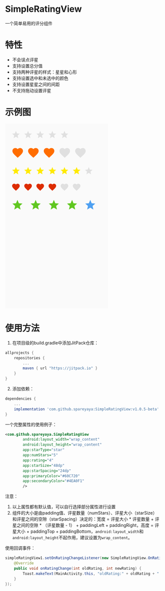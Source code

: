 # SimpleRatingView

一个简单易用的评分组件



# 特性

- 不会误点评星
- 支持设置总分值
- 支持两种评星的样式：星星和心形
- 支持设置选中和未选中的颜色
- 支持设置星星之间的间距
- 不支持拖动设置评星



# 示例图

![srv](./images/demo.png)



# 使用方法

1. 在项目级的build.gradle中添加JitPack仓库：

```groovy
allprojects {
    repositories {
        ...
        maven { url "https://jitpack.io" }
    }
}
```

2. 添加依赖：

```groovy
dependencies {
    ...
    implementation 'com.github.spareyaya:SimpleRatingView:v1.0.5-beta'
}
```



一个完整属性的使用例子：

```xml
<com.github.spareyaya.SimpleRatingView
        android:layout_width="wrap_content"
        android:layout_height="wrap_content"
        app:starType="star"
        app:numStars="5"
        app:rating="4"
        app:starSize="48dp"
        app:starSpacing="24dp"
        app:primaryColor="#60C720"
        app:secondaryColor="#4EA0F1"
        />
```

注意：

1. 以上属性都有默认值，可以自行选择部分属性进行设置
2. 组件的大小是由padding值、评星数量（numStars）、评星大小（starSize）和评星之间的空隙（starSpacing）决定的：宽度 = 评星大小 * 评星数量 + 评星之间的空隙 * （评星数量 - 1） + paddingLeft + paddingRight，高度 = 评星大小 + paddingTop + paddingBottom，`android:layout_width`和`android:layout_height`不起作用，建议设置为`wrap_content`。



使用回调事件：

```java
simpleRatingView1.setOnRatingChangeListener(new SimpleRatingView.OnRatingChangeListener() {
    @Override
    public void onRatingChange(int oldRating, int newRating) {
    	Toast.makeText(MainActivity.this, "oldRating:" + oldRating + " newRating:" + newRating, Toast.LENGTH_SHORT).show();
    }
});
```

